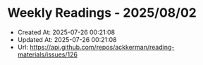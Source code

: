 # Weekly Readings - 2025/08/02

- Created At: 2025-07-26 00:21:08
- Updated At: 2025-07-26 00:21:08
- Url: https://api.github.com/repos/ackkerman/reading-materials/issues/126

